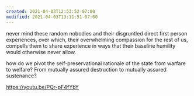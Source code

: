 ```yaml
---
created: 2021-04-03T12:53:52-07:00
modified: 2021-04-03T13:11:51-07:00
---
```


never mind these random nobodies and their disgruntled direct first person experiences, over which, their overwhelming compassion for the rest of us, compells them to share experience in ways that their baseline humility would otherwise never allow.

how do we pivot the self-preservational rationale of the state from warfare to welfare? From mutually assured destruction to mutually assured sustenance?



https://youtu.be/PQr-pF4fYbY